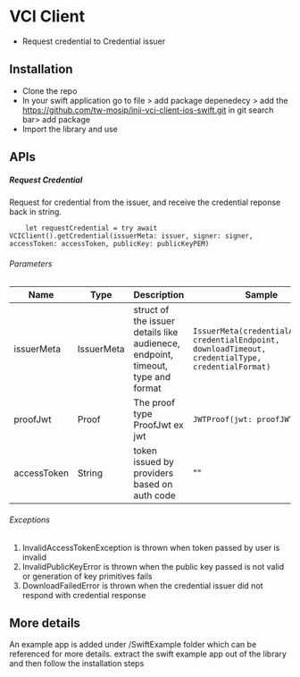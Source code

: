 
# VCI Client
- Request credential to Credential issuer

## Installation
- Clone the repo
- In your swift application go to file > add package depenedecy > add the  https://github.com/tw-mosip/inji-vci-client-ios-swift.git in git search bar> add package
- Import the library and use

## APIs

##### Request Credential

Request for credential from the issuer, and receive the credential reponse back in string.

```
    let requestCredential = try await VCIClient().getCredential(issuerMeta: issuer, signer: signer, accessToken: accessToken, publicKey: publicKeyPEM)
```

###### Parameters

| Name         | Type                               | Description                                                                                                  | Sample                                                                                                  |
|--------------|------------------------------------|--------------------------------------------------------------------------------------------------------------|---------------------------------------------------------------------------------------------------------|
| issuerMeta   | IssuerMeta                         | struct of the issuer details like audienece, endpoint, timeout, type and format                                                                           | `IssuerMeta(credentialAudience, credentialEndpoint, downloadTimeout, credentialType, credentialFormat)` |
| proofJwt       | Proof | The proof type ProofJwt ex jwt | `JWTProof(jwt: proofJWT)`                                           |
| accessToken  | String                             | token issued by providers based on auth code                                                                 | "" | 

###### Exceptions

1. InvalidAccessTokenException is thrown when token passed by user is invalid
2. InvalidPublicKeyError is thrown when the public key passed is not valid or generation of key primitives fails
3. DownloadFailedError is thrown when the credential issuer did not respond with credential response


## More details

An example app is added under /SwiftExample folder which can be referenced for more details. extract the swift example app out of the library and then follow the installation steps 
